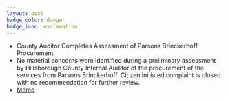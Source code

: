 ```yaml
---
layout: post
badge_color: danger
badge_icon: exclamation
---
```


* County Auditor Completes Assessment of Parsons Brinckerhoff Procurement 
* No material concerns were identified during a preliminary assessment by Hillsborough County Internal Auditor of the procurement of the services from Parsons Brinckerhoff. Citizen initiated complaint is closed with no recommendation for further review.
* [Memo](http://www.hillsboroughcounty.org/DocumentCenter/View/16755)
